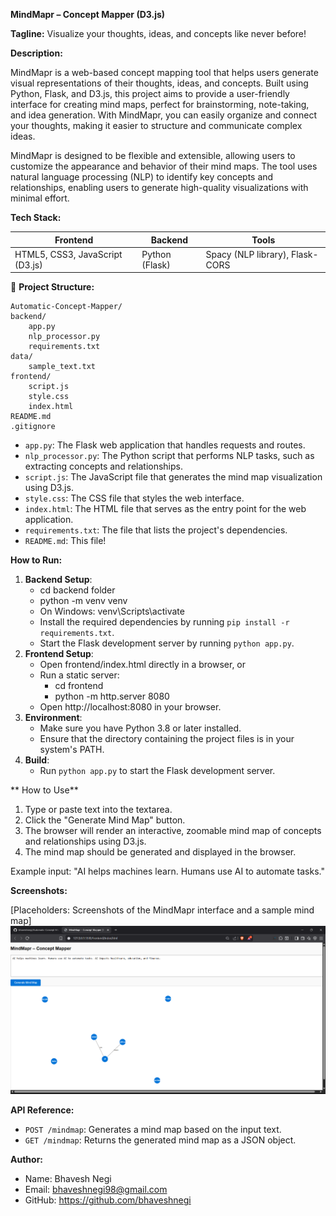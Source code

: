 **MindMapr – Concept Mapper (D3.js)**

**Tagline:** Visualize your thoughts, ideas, and concepts like never before!

**Description:**

MindMapr is a web-based concept mapping tool that helps users generate visual representations of their thoughts, ideas, and concepts. Built using Python, Flask, and D3.js, this project aims to provide a user-friendly interface for creating mind maps, perfect for brainstorming, note-taking, and idea generation. With MindMapr, you can easily organize and connect your thoughts, making it easier to structure and communicate complex ideas.

MindMapr is designed to be flexible and extensible, allowing users to customize the appearance and behavior of their mind maps. The tool uses natural language processing (NLP) to identify key concepts and relationships, enabling users to generate high-quality visualizations with minimal effort.

**Tech Stack:**

| Frontend | Backend | Tools |
| --- | --- | --- |
| HTML5, CSS3, JavaScript (D3.js) | Python (Flask) | Spacy (NLP library), Flask-CORS |

📁 **Project Structure:**

```
Automatic-Concept-Mapper/
backend/
	app.py
	nlp_processor.py
	requirements.txt
data/
	sample_text.txt
frontend/
	script.js
	style.css
	index.html
README.md
.gitignore
```

* `app.py`: The Flask web application that handles requests and routes.
* `nlp_processor.py`: The Python script that performs NLP tasks, such as extracting concepts and relationships.
* `script.js`: The JavaScript file that generates the mind map visualization using D3.js.
* `style.css`: The CSS file that styles the web interface.
* `index.html`: The HTML file that serves as the entry point for the web application.
* `requirements.txt`: The file that lists the project's dependencies.
* `README.md`: This file!

**How to Run:**

1. **Backend Setup**:
	* cd backend folder
	* python -m venv venv
	* On Windows: venv\Scripts\activate
	* Install the required dependencies by running `pip install -r requirements.txt`.
	* Start the Flask development server by running `python app.py`.
2. **Frontend Setup**:
	* Open frontend/index.html directly in a browser, or
	* Run a static server:
		* cd frontend
		* python -m http.server 8080
	* Open http://localhost:8080 in your browser.
3. **Environment**:
	* Make sure you have Python 3.8 or later installed.
	* Ensure that the directory containing the project files is in your system's PATH.
4. **Build**:
	* Run `python app.py` to start the Flask development server.


** How to Use**

1. Type or paste text into the textarea.
2. Click the "Generate Mind Map" button.
3. The browser will render an interactive, zoomable mind map of concepts and relationships using D3.js.
4. The mind map should be generated and displayed in the browser.

Example input:
"AI helps machines learn. Humans use AI to automate tasks."


**Screenshots:**

[Placeholders: Screenshots of the MindMapr interface and a sample mind map]
![alt text](image.png)

**API Reference:**

* `POST /mindmap`: Generates a mind map based on the input text.
* `GET /mindmap`: Returns the generated mind map as a JSON object.

**Author:**

* Name: Bhavesh Negi
* Email: bhaveshnegi98@gmail.com
* GitHub: https://github.com/bhaveshnegi
